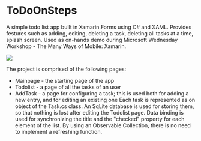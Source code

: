 # ToDoOnSteps

A simple todo list app built in Xamarin.Forms using C# and XAML. Provides festures such as adding, editing, deleting a task, deleting all tasks at a time, splash screen. Used as on-hands demo during Microsoft Wednesday Workshop - The Many Ways of Mobile: Xamarin.

![](https://github.com/cristysandu/ToDoOnSteps/blob/master/Images/Demo.PNG)


The project is comprised of the following pages:
* Mainpage - the starting page of the app 
* Todolist - a page of all the tasks of an user
* AddTask - a page for configuring a task; this is used both for adding a new entry, and for editing an existing one
Each task is represented as on object of the Task.cs class. An SqLite database is used for storing them, so that nothing is lost after editing the Todolist page. Data binding is used for synchronizing the title and the "checked" property for each element of the list. By using an Observable Collection, there is no need to implement a refreshing function.
